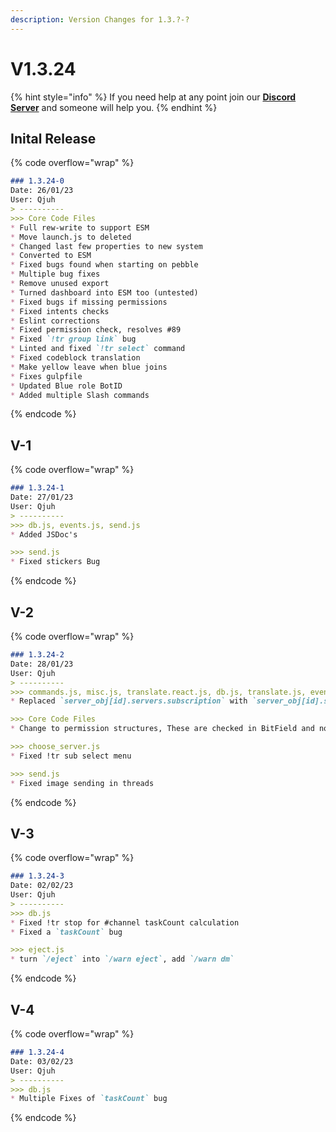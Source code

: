 ```yaml
---
description: Version Changes for 1.3.?-?
---
```


# V1.3.24

{% hint style="info" %}
If you need help at any point join our [**Discord Server**](https://discord.gg/mgNR64R) and someone will help you.
{% endhint %}

## Inital Release

{% code overflow="wrap" %}
```markdown
### 1.3.24-0
Date: 26/01/23
User: Qjuh 
> ----------
>>> Core Code Files
* Full rew-write to support ESM
* Move launch.js to deleted
* Changed last few properties to new system
* Converted to ESM
* Fixed bugs found when starting on pebble
* Multiple bug fixes
* Remove unused export
* Turned dashboard into ESM too (untested)
* Fixed bugs if missing permissions
* Fixed intents checks
* Eslint corrections
* Fixed permission check, resolves #89
* Fixed `!tr group link` bug
* Linted and fixed `!tr select` command
* Fixed codeblock translation
* Make yellow leave when blue joins
* Fixes gulpfile
* Updated Blue role BotID
* Added multiple Slash commands
```
{% endcode %}

## V-1

{% code overflow="wrap" %}
```markdown
### 1.3.24-1
Date: 27/01/23
User: Qjuh 
> ----------
>>> db.js, events.js, send.js
* Added JSDoc's

>>> send.js
* Fixed stickers Bug
```
{% endcode %}

## V-2

{% code overflow="wrap" %}
```markdown
### 1.3.24-2
Date: 28/01/23
User: Qjuh 
> ----------
>>> commands.js, misc.js, translate.react.js, db.js, translate.js, events.js, message.js
* Replaced `server_obj[id].servers.subscription` with `server_obj[id].subscriptions`

>>> Core Code Files
* Change to permission structures, These are checked in BitField and not each command

>>> choose_server.js
* Fixed !tr sub select menu

>>> send.js
* Fixed image sending in threads
```
{% endcode %}

## V-3

{% code overflow="wrap" %}
```markdown
### 1.3.24-3
Date: 02/02/23
User: Qjuh 
> ----------
>>> db.js
* Fixed !tr stop for #channel taskCount calculation
* Fixed a `taskCount` bug

>>> eject.js 
* turn `/eject` into `/warn eject`, add `/warn dm`
```
{% endcode %}

## V-4

{% code overflow="wrap" %}
```markdown
### 1.3.24-4
Date: 03/02/23
User: Qjuh 
> ----------
>>> db.js
* Multiple Fixes of `taskCount` bug
```
{% endcode %}
